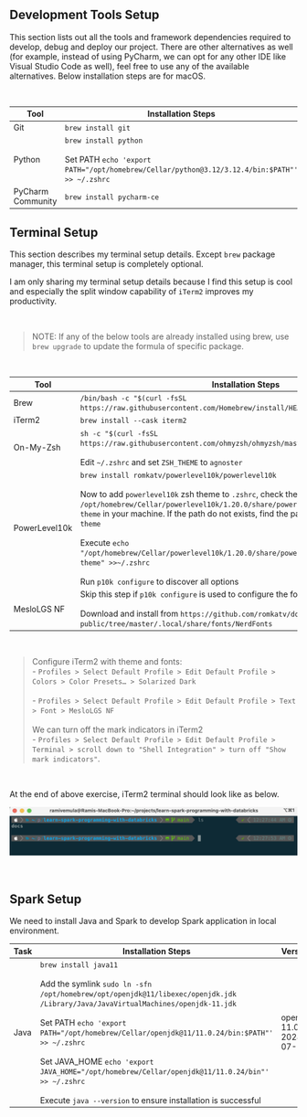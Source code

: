 
## Development Tools Setup

This section lists out all the tools and framework dependencies required to develop, debug and deploy our project. There are other alternatives as well (for example, instead of using PyCharm, we can opt for any other IDE like Visual Studio Code as well), feel free to use any of the available alternatives. Below installation steps are for macOS.

<br />

| Tool              | Installation Steps                                                                                                             | Version               |
|-------------------|--------------------------------------------------------------------------------------------------------------------------------|-----------------------|
| Git               | `brew install git`                                                                                                             | 2.45.2                |
| Python            | `brew install python` <br> <br/> Set PATH `echo 'export PATH="/opt/homebrew/Cellar/python@3.12/3.12.4/bin:$PATH"' >> ~/.zshrc` | 3.12.4                |
| PyCharm Community | `brew install pycharm-ce`                                                                                                      | 2024.1.4,241.18034.82 |


## Terminal Setup

This section describes my terminal setup details. Except `brew` package manager, this terminal setup is completely optional. 

I am only sharing my terminal setup details because I find this setup is cool and especially the split window capability of `iTerm2` improves my productivity. 

<br />

> NOTE: If any of the below tools are already installed using brew, use `brew upgrade` to update the formula of specific package.

<br />

| Tool          | Installation Steps                                                                                                                                                                                                                                                                                                                                                                                                                                                                                          | Version |
|---------------|-------------------------------------------------------------------------------------------------------------------------------------------------------------------------------------------------------------------------------------------------------------------------------------------------------------------------------------------------------------------------------------------------------------------------------------------------------------------------------------------------------------|---------|
| Brew          | `/bin/bash -c "$(curl -fsSL https://raw.githubusercontent.com/Homebrew/install/HEAD/install.sh)"`                                                                                                                                                                                                                                                                                                                                                                                                           | 4.3.10  |
| iTerm2        | `brew install --cask iterm2`                                                                                                                                                                                                                                                                                                                                                                                                                                                                                | 3.5.3   |
| On-My-Zsh     | `sh -c "$(curl -fsSL https://raw.githubusercontent.com/ohmyzsh/ohmyzsh/master/tools/install.sh)"` <br /><br /> Edit `~/.zshrc` and set `ZSH_THEME` to `agnoster`                                                                                                                                                                                                                                                                                                                                            | 5.9     |
| PowerLevel10k | `brew install romkatv/powerlevel10k/powerlevel10k` <br /> <br /> Now to add `powerlevel10k` zsh theme to `.zshrc`, check the path `/opt/homebrew/Cellar/powerlevel10k/1.20.0/share/powerlevel10k/powerlevel10k.zsh-theme` in your machine. If the path do not exists, find the path to `powerlevel10k.zsh-theme` <br /> <br /> Execute `echo "/opt/homebrew/Cellar/powerlevel10k/1.20.0/share/powerlevel10k/powerlevel10k.zsh-theme" >>~/.zshrc` <br /> <br /> Run `p10k configure` to discover all options | 1.20.0  |
| MesloLGS NF   | Skip this step if `p10k configure`  is used to configure the font. <br /><br /> Download and install from `https://github.com/romkatv/dotfiles-public/tree/master/.local/share/fonts/NerdFonts`                                                                                                                                                                                                                                                                                                             | N/A     |

<br />

> Configure iTerm2 with theme and fonts:  <br/> - `Profiles > Select Default Profile > Edit Default Profile > Colors > Color Presets… > Solarized Dark` <br /> <br />  - `Profiles > Select Default Profile > Edit Default Profile > Text > Font > MesloLGS NF` <br /> <br /> We can turn off the mark indicators in iTerm2 <br /> - `Profiles > Select Default Profile > Edit Default Profile > Terminal > scroll down to "Shell Integration" > turn off "Show mark indicators"`.

<br />

At the end of above exercise, iTerm2 terminal should look like as below.

![iTerm2](../images/iTerm2.png "iTerm2")

<br />

## Spark Setup

We need to install Java and Spark to develop Spark application in local environment.

| Task | Installation Steps                                                                                                                                                                                                                                                                                                                                                                                                                                                   | Version                    |
|------|----------------------------------------------------------------------------------------------------------------------------------------------------------------------------------------------------------------------------------------------------------------------------------------------------------------------------------------------------------------------------------------------------------------------------------------------------------------------|----------------------------|
| Java | `brew install java11` <br/><br/> Add the symlink `sudo ln -sfn /opt/homebrew/opt/openjdk@11/libexec/openjdk.jdk /Library/Java/JavaVirtualMachines/openjdk-11.jdk` <br/><br/> Set PATH  `echo 'export PATH="/opt/homebrew/Cellar/openjdk@11/11.0.24/bin:$PATH"' >> ~/.zshrc` <br/> <br/> Set JAVA_HOME  `echo 'export JAVA_HOME="/opt/homebrew/Cellar/openjdk@11/11.0.24/bin"' >> ~/.zshrc` <br/> <br/> Execute `java --version` to ensure installation is successful | openjdk 11.0.24 2024-07-16 |

